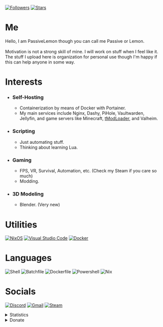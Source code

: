 [![Followers](https://img.shields.io/github/followers/PassiveLemon?labelColor=2e343e&color=BBAC16&style=for-the-badge)](https://github.com/PassiveLemon?tab=followers)
[![Stars](https://img.shields.io/github/stars/PassiveLemon?labelColor=2e343e&color=BBAC16&style=for-the-badge)](https://github.com/PassiveLemon?tab=repositories&q=&type=&language=&sort=stargazers)

# Me
Hello, I am PassiveLemon though you can call me Passive or Lemon. </br>
</br>
Motivation is not a strong skill of mine. I will work on stuff when I feel like it. </br>
The stuff I upload here is organization for personal use though I'm happy if this can help anyone in some way. </br>

# Interests
* ### Self-Hosting
  * Containerization by means of Docker with Portainer.
  * My main services include Nginx, Dashy, PiHole, Vaultwarden, Jellyfin, and game servers like Minecraft, [tModLoader](https://github.com/PassiveLemon/tmodloader1.4-docker), and Valheim.
* ### Scripting
  * Just automating stuff.
  * Thinking about learning Lua.
* ### Gaming
  * FPS, VR, Survival, Automation, etc. (Check my Steam if you care so much)
  * Modding.
* ### 3D Modeling
  * Blender. (Very new)

# Utilities
[![NixOS](https://img.shields.io/badge/NixOS-5277C3?logo=nixos&logoColor=fff&style=for-the-badge)](https://nixos.org/)
[![Visual Studio Code](https://img.shields.io/badge/Visual_Studio_Code-007ACC?logo=visualstudiocode&logoColor=fff&style=for-the-badge)](https://code.visualstudio.com/)
[![Docker](https://img.shields.io/badge/Docker-2496ED?logo=docker&logoColor=fff&style=for-the-badge)](https://www.docker.com/)

# Languages
![Shell](https://img.shields.io/badge/Shell/Bash-89E051?logo=gnu-bash&logoColor=000&style=for-the-badge)
![Batchfile](https://img.shields.io/badge/Batchfile-C1F12E?logo=windows-terminal&logoColor=000&style=for-the-badge)
![Dockerfile](https://img.shields.io/badge/Dockerfile-384d54?logo=docker&logoColor=fff&style=for-the-badge)
![Powershell](https://img.shields.io/badge/Powershell-012456?logo=powershell&logoColor=fff&style=for-the-badge)
![Nix](https://img.shields.io/badge/Nix-7e7eff?logo=nixos&logoColor=fff&style=for-the-badge)

# Socials
[![Discord](https://img.shields.io/badge/Discord-5865F2?logo=discord&logoColor=fff&style=for-the-badge)](https://discord.com/users/496436509969350697)
[![Gmail](https://img.shields.io/badge/Gmail-EA4335?logo=gmail&logoColor=fff&style=for-the-badge)](mailto:jeremyseber@gmail.com?subject=Github)
[![Steam](https://img.shields.io/badge/Steam-000000?logo=steam&logoColor=fff&style=for-the-badge)](https://steamcommunity.com/profiles/76561198145741833)

<details>
 <summary> Statistics </summary>
  <p align=center>
   <a>
    <img align=top src="https://github-readme-stats.vercel.app/api?username=PassiveLemon&bg_color=0D1117&text_color=c9d1d9&hide_border=true&show_icons=true&icon_color=2f80ed&">
    <img align=top src="https://github-readme-stats.vercel.app/api/top-langs/?username=PassiveLemon&layout=compact&bg_color=0D1117&text_color=c9d1d9&hide_border=true&">
  </a>
 </p>
</details>
<details>
 <summary> Donate </summary>
  <p>
   <a href="https://www.paypal.com/donate/?business=NEVJU6EKWMWNS&no_recurring=0&currency_code=USD">
    <img src="https://img.shields.io/badge/Paypal-00457C?logo=paypal&logoColor=fff&style=for-the-badge">
   </a>
   <a href="https://img.shields.io/badge/1B66Z3mzb4VfT3iWATNSeb5beaeeVmNxoW-F7931A?logo=bitcoin&logoColor=fff&style=for-the-badge">
    <img src="https://img.shields.io/badge/Bitcoin-F7931A?logo=bitcoin&logoColor=fff&style=for-the-badge">
   </a>
   <a href="https://img.shields.io/badge/0x30272073135E67FdA84B1dDC1d692EbA0599B58A-3C3C3D?logo=ethereum&logoColor=fff&style=for-the-badge">
    <img src="https://img.shields.io/badge/Ethereum-3C3C3D?logo=ethereum&logoColor=fff&style=for-the-badge">
   </a>
  </p>
</details>
